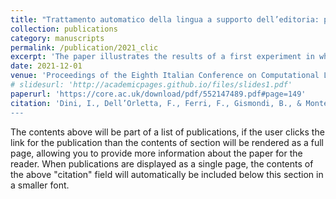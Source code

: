 ```yaml
---
title: "Trattamento automatico della lingua a supporto dell’editoria: primi esperimenti con il Devoto-Oli Junior"
collection: publications
category: manuscripts
permalink: /publication/2021_clic
excerpt: 'The paper illustrates the results of a first experiment in which Natural Language Processing was used to support the revision of a children’s dictionary, in particular for what concerns style and wording of definitions and the enrichment of the list of lemmas. The results achieved are promising and demonstrate the potential of a synergy to be strengthened in the publishing sector.'
date: 2021-12-01
venue: 'Proceedings of the Eighth Italian Conference on Computational Linguistics (CLiC-it)'
# slidesurl: 'http://academicpages.github.io/files/slides1.pdf'
paperurl: 'https://core.ac.uk/download/pdf/552147489.pdf#page=149'
citation: 'Dini, I., Dell’Orletta, F., Ferri, F., Gismondi, B., & Montemagni, S. (2022). &quot;Trattamento automatico della lingua a supporto dell’editoria: primi esperimenti con il Devoto-Oli Junior.&quot; In <i>E. Fersini, M. Passarotti, & V. Patti (éds.), Proceedings of the Eighth Italian Conference on Computational Linguistics CliC-it 2021 </i>
---
```


The contents above will be part of a list of publications, if the user clicks the link for the publication than the contents of section will be rendered as a full page, allowing you to provide more information about the paper for the reader. When publications are displayed as a single page, the contents of the above "citation" field will automatically be included below this section in a smaller font.